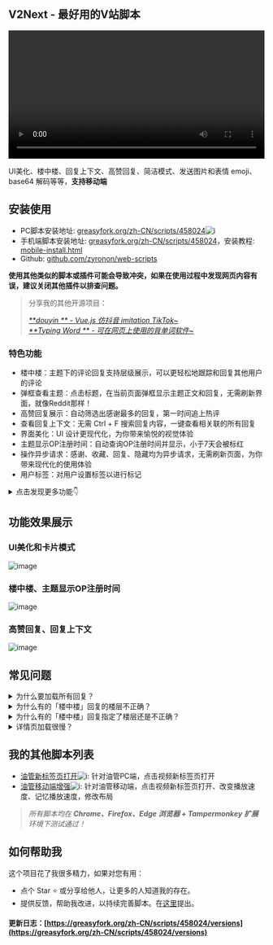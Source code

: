 ## V2Next - 最好用的V站脚本

<video  width="100%" src="https://github.com/zyronon/web-scripts/assets/19986642/6db8a9ef-825a-4ef2-bbfe-17dd13dfc232" controls>
  Your browser does not support the video tag.
</video>

UI美化、楼中楼、回复上下文、高赞回复、简洁模式、发送图片和表情 emoji、base64 解码等等，**支持移动端**

## 安装使用
- PC脚本安装地址: [greasyfork.org/zh-CN/scripts/458024](https://greasyfork.org/zh-CN/scripts/458024)![i](https://img.shields.io/greasyfork/dt/458024)
- 手机端脚本安装地址: [greasyfork.org/zh-CN/scripts/458024](https://greasyfork.org/zh-CN/scripts/458024)，安装教程: [mobile-install.html](https://v2ex-script.vercel.app/mobile-install.html)
- Github: [github.com/zyronon/web-scripts](https://github.com/zyronon/web-scripts)

**使用其他类似的脚本或插件可能会导致冲突，如果在使用过程中发现网页内容有误，建议关闭其他插件以排查问题。**

> 分享我的其他开源项目：
>
>_[**douyin
** - Vue.js 仿抖音 imitation TikTok~](https://github.com/zyronon/douyin) <img src="https://img.shields.io/github/stars/zyronon/douyin.svg?style=flat-square&label=Star&color=4285dd&logo=github" height="16px" />_  
> _[**Typing Word
** - 可在网页上使用的背单词软件~](https://github.com/zyronon/typing-word) <img src="https://img.shields.io/github/stars/zyronon/typing-word.svg?style=flat-square&label=Star&color=4285dd&logo=github" height="16px" />_


### 特色功能
- 楼中楼：主题下的评论回复支持层级展示，可以更轻松地跟踪和回复其他用户的评论
- 弹框查看主题：点击标题，在当前页面弹框显示主题正文和回复，无需刷新界面，就像Reddit那样！
- 高赞回复展示：自动筛选出感谢最多的回复，第一时间追上热评
- 查看回复上下文：无需 Ctrl + F 搜索回复内容，一键查看相关联的所有回复
- 界面美化：UI 设计更现代化，为你带来愉悦的视觉体验
- 主题显示OP注册时间：自动查询OP注册时间并显示，小于7天会被标红
- 操作异步请求：感谢、收藏、回复、隐藏均为异步请求，无需刷新页面，为你带来现代化的使用体验
- 用户标签：对用户设置标签以进行标记
<details>
  <summary>点击发现更多功能👇</summary>

---

- 便捷图片上传：粘贴、拖放极速上传图片
- 划词 base64 解码：选中需要解码的文字，即可自动解码
- 表情回复支持：评论输入框可以选择 Emoji 和贴吧表情，让回复更加生动和有趣
- 新标签页打开链接：新标签页打开主题，不用再频繁刷新或者手动右键打开了
- 长回复优化：智能折叠长篇回复，一键展开查看完整内容
- 自动签到：自动领取每日签到奖励
- 一键@所有人，@管理员：回复时，可一键@所有人和@管理员
- 链接自动转图片：回复中 imgur 链接会自动转换成图片
- 智能感应主题：自动跟随系统切换浅色/深色主题，自适应屏幕宽度，支持黑暗模式
- 收藏提醒：防止账号被封无法查看收藏的主题
- 卡片模式：无需进入主题，在列表中即可浏览主题内容
- 简洁模式：隐藏用户头像，去除非必要信息，界面看起来更清爽
</details>

## 功能效果展示

### UI美化和卡片模式
![image](https://github.com/zyronon/web-scripts/assets/19986642/bf4986c8-889c-4408-8149-af85e557dd06)

### 楼中楼、主题显示OP注册时间
![image](https://github.com/zyronon/web-scripts/assets/19986642/c5598b53-c0d4-4a0a-b1ad-c9e4740644c1)

### 高赞回复、回复上下文
![image](https://github.com/zyronon/web-scripts/assets/19986642/8977a5d5-2842-433c-8c95-e9663a462684)

## 常见问题

<details>y
  <summary>为什么要加载所有回复？</summary>
如果有多页回复，只解析当前页的话，那么许多楼层会找不到@的人，因为有可能@的人在前一页
</details>
<details>
  <summary>为什么有的「楼中楼」回复的楼层不正确？</summary>
由于 V2EX 的原回复并没有记录回复的楼层，本脚本只能根据被回复的用户去寻找此用户的最近一条回复，然后嵌入到这后面去，这种方法并不能保证正确识别用户真正要回复的是哪一个楼层。
</details>
<details>
  <summary>为什么有的「楼中楼」回复指定了楼层还是不正确？</summary>

- 屏蔽用户导致楼层塌陷：你屏蔽了A，自A以后的回复的楼层号都会减1
  <br/>
- 忽略回复导致楼层塌陷：原理同上
  <br/>
- 回复时指定错了楼层号
  <br/>
- 脚本解析错误，请在[这里](https://github.com/zyronon/v2ex-script/issues)反馈给我

</details>
<details>
  <summary>详情页加载很慢？</summary>
回复多时会加载很慢，其实不是脚本的问题。是因为请求V站的其他页的回复时，V站迟迟未返回，导致我无法进行后续的解析，所以只能显示加载中...
</details>

## 我的其他脚本列表

[//]: # (- [V2EX-Next-PC]&#40;https://v2next.netlify.app/&#41;![i]&#40;https://img.shields.io/greasyfork/dt/458024&#41;:)
[//]: # (  UI美化、楼中楼、回复上下文、高赞回复、发送图片\表情...)
[//]: # (- [V2EX-Next-Mobile]&#40;https://v2next.netlify.app/&#41;![i]&#40;https://img.shields.io/greasyfork/dt/485356&#41;:)
[//]: # (  V2Next的移动版，专门为手机网页优化过)
- [油管新标签页打开](https://greasyfork.org/zh-CN/scripts/476514)![i](https://img.shields.io/greasyfork/dt/476514):
  针对油管PC端，点击视频新标签页打开
- [油管移动端增强](https://greasyfork.org/zh-CN/scripts/487013)![i](https://img.shields.io/greasyfork/dt/487013):
  针对油管移动端，点击视频新标签页打开、改变播放速度、记忆播放速度，修改布局

> _所有脚本均在 **Chrome、Firefox、Edge 浏览器 + Tampermonkey 扩展** 环境下测试通过！_

## 如何帮助我

这个项目花了我很多精力，如果对您有用：

- 点个 Star ⭐️ 或分享给他人，让更多的人知道我的存在。
- 提供反馈，帮助我改进，以持续完善脚本。在[这里](https://github.com/zyronon/v2ex-script/issues)提出。

#### 更新日志：[https://greasyfork.org/zh-CN/scripts/458024/versions](https://greasyfork.org/zh-CN/scripts/458024/versions)

